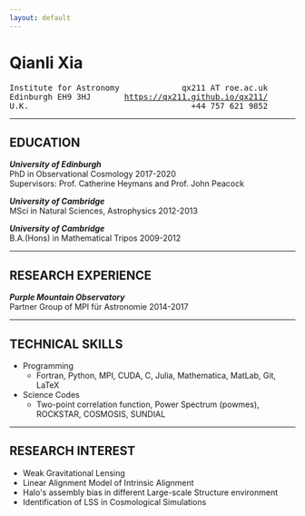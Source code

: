 ```yaml
---
layout: default
---
```


Qianli Xia
============

<pre>Institute for Astronomy             qx211 AT roe.ac.uk
Edinburgh EH9 3HJ       <a href="https://qx211.github.io/qx211/">https://qx211.github.io/qx211/</a>
U.K.                                  +44 757 621 9852</pre>

---

## EDUCATION
***University of Edinburgh***   
PhD in Observational Cosmology            2017-2020   
Supervisors: Prof. Catherine Heymans and Prof. John Peacock

***University of Cambridge***   
MSci in Natural Sciences, Astrophysics    2012-2013

***University of Cambridge***   
B.A.(Hons) in Mathematical Tripos         2009-2012

---

## RESEARCH EXPERIENCE
***Purple Mountain Observatory***   
Partner Group of MPI für Astronomie      2014-2017

---

## TECHNICAL SKILLS
- Programming 
	- Fortran, Python, MPI, CUDA, C, Julia, Mathematica, MatLab, Git, LaTeX
- Science Codes
	- Two-point correlation function, Power Spectrum (powmes), ROCKSTAR, COSMOSIS, SUNDIAL

---

## RESEARCH INTEREST
- Weak Gravitational Lensing
- Linear Alignment Model of Intrinsic Alignment
- Halo's assembly bias in different Large-scale Structure environment
- Identification of LSS in Cosmological Simulations
